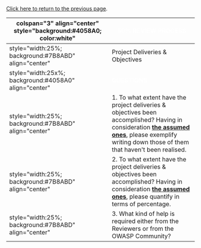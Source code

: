 [Click here to return to the previous
page](Project_Information:template_Source_Code_Review_OWASP_Projects "wikilink").

| colspan="3" align="center" style="background:\#4058A0; color:white" | <font color="white">**50% REVIEW PROCESS**                                                                                                                                                                                                                                                                               |
| ------------------------------------------------------------------- | ------------------------------------------------------------------------------------------------------------------------------------------------------------------------------------------------------------------------------------------------------------------------------------------------------------------------ |
| style="width:25%; background:\#7B8ABD" align="center"               | Project Deliveries & Objectives                                                                                                                                                                                                                                                                                          |
| style="width:25x%; background:\#4058A0" align="center"              | <font color="white">**QUESTIONS**                                                                                                                                                                                                                                                                                        |
| style="width:25%; background:\#7B8ABD" align="center"               | 1\. To what extent have the project deliveries & objectives been accomplished? Having in consideration [**the assumed ones**](OWASP_Summer_of_Code_2008_Applications_-_Need_Futher_Clarifications#Source_Code_Review_OWASP_Projects "wikilink"), please exemplify writing down those of them that haven't been realised. |
| style="width:25%; background:\#7B8ABD" align="center"               | 2\. To what extent have the project deliveries & objectives been accomplished? Having in consideration [**the assumed ones**](OWASP_Summer_of_Code_2008_Applications_-_Need_Futher_Clarifications#Source_Code_Review_OWASP_Projects "wikilink"), please quantify in terms of percentage.                                 |
| style="width:25%; background:\#7B8ABD" align="center"               | 3\. What kind of help is required either from the Reviewers or from the OWASP Community?                                                                                                                                                                                                                                 |